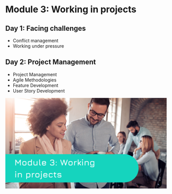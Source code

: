 # Module 3: Working in projects

## Day 1: Facing challenges

* Conflict management
* Working under pressure&#x20;

## Day 2: Project Management

* Project Management&#x20;
* Agile Methodologies&#x20;
* Feature Development
* User Story Development

![](<../../../../.gitbook/assets/image (223).png>)
